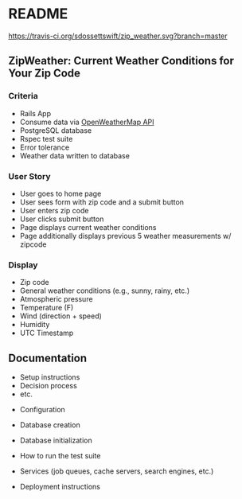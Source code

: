 # README
https://travis-ci.org/sdossettswift/zip_weather.svg?branch=master
## ZipWeather: Current Weather Conditions for Your Zip Code
### Criteria
- Rails App
- Consume data via [OpenWeatherMap API](https://openweathermap.org)
- PostgreSQL database
- Rspec test suite
- Error tolerance
- Weather data written to database

### User Story
- User goes to home page
- User sees form with zip code and a submit button
- User enters zip code
- User clicks submit button
- Page displays current weather conditions
- Page additionally displays previous 5 weather measurements w/ zipcode

### Display
- Zip code
- General weather conditions (e.g., sunny, rainy, etc.)
- Atmospheric pressure
- Temperature (F)
- Wind (direction + speed)
- Humidity
- UTC Timestamp

## Documentation
- Setup instructions
- Decision process
- etc.


* Configuration

* Database creation

* Database initialization

* How to run the test suite

* Services (job queues, cache servers, search engines, etc.)

* Deployment instructions
